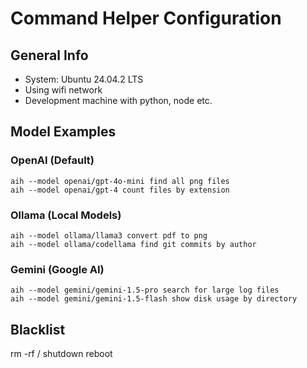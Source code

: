 # Command Helper Configuration

## General Info

- System: Ubuntu 24.04.2 LTS
- Using wifi network
- Development machine with python, node etc.

## Model Examples

### OpenAI (Default)
```
aih --model openai/gpt-4o-mini find all png files
aih --model openai/gpt-4 count files by extension
```

### Ollama (Local Models)
```
aih --model ollama/llama3 convert pdf to png
aih --model ollama/codellama find git commits by author
```

### Gemini (Google AI)
```
aih --model gemini/gemini-1.5-pro search for large log files
aih --model gemini/gemini-1.5-flash show disk usage by directory
```

## Blacklist

rm -rf /
shutdown
reboot
